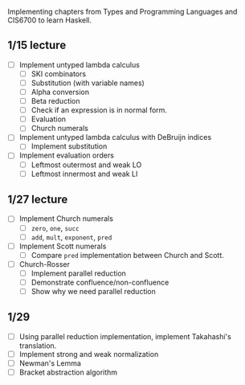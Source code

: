 Implementing chapters from Types and Programming Languages and CIS6700 to learn Haskell.

## 1/15 lecture

- [ ] Implement untyped lambda calculus
    - [ ] SKI combinators 
    - [ ] Substitution (with variable names)
    - [ ] Alpha conversion 
    - [ ] Beta reduction 
    - [ ] Check if an expression is in normal form.
    - [ ] Evaluation 
    - [ ] Church numerals 
- [ ] Implement untyped lambda calculus with DeBruijn indices
    - [ ] Implement substitution
- [ ] Implement evaluation orders
    - [ ] Leftmost outermost and weak LO
    - [ ] Leftmost innermost and weak LI 

## 1/27 lecture 
- [ ] Implement Church numerals
    - [ ] `zero`, `one`, `succ` 
    - [ ] `add`, `mult`, `exponent`, `pred` 
- [ ] Implement Scott numerals
    - [ ] Compare `pred` implementation between Church and Scott. 
- [ ] Church-Rosser 
    - [ ] Implement parallel reduction
    - [ ] Demonstrate confluence/non-confluence 
    - [ ] Show why we need parallel reduction 

## 1/29
- [ ] Using parallel reduction implementation, implement Takahashi's translation. 
- [ ] Implement strong and weak normalization 
- [ ] Newman's Lemma
- [ ] Bracket abstraction algorithm 

